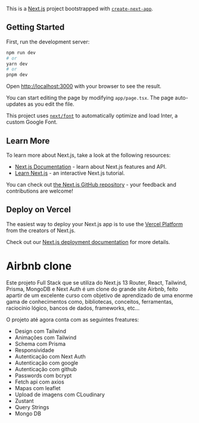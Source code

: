 This is a [Next.js](https://nextjs.org/) project bootstrapped with [`create-next-app`](https://github.com/vercel/next.js/tree/canary/packages/create-next-app).

## Getting Started

First, run the development server:

```bash
npm run dev
# or
yarn dev
# or
pnpm dev
```

Open [http://localhost:3000](http://localhost:3000) with your browser to see the result.

You can start editing the page by modifying `app/page.tsx`. The page auto-updates as you edit the file.

This project uses [`next/font`](https://nextjs.org/docs/basic-features/font-optimization) to automatically optimize and load Inter, a custom Google Font.

## Learn More

To learn more about Next.js, take a look at the following resources:

- [Next.js Documentation](https://nextjs.org/docs) - learn about Next.js features and API.
- [Learn Next.js](https://nextjs.org/learn) - an interactive Next.js tutorial.

You can check out [the Next.js GitHub repository](https://github.com/vercel/next.js/) - your feedback and contributions are welcome!

## Deploy on Vercel

The easiest way to deploy your Next.js app is to use the [Vercel Platform](https://vercel.com/new?utm_medium=default-template&filter=next.js&utm_source=create-next-app&utm_campaign=create-next-app-readme) from the creators of Next.js.

Check out our [Next.js deployment documentation](https://nextjs.org/docs/deployment) for more details.

<h1>Airbnb clone</h1>
<p>Este projeto Full Stack que se utiliza do Next.js 13 Router, React, Tailwind, Prisma, MongoDB e Next Auth é um clone do grande site Airbnb, feito apartir de um excelente curso com objetivo de aprendizado de uma enorme gama de conhecimentos como, bibliotecas, conceitos, ferramentas, raciocínio lógico, bancos de dados, frameworks, etc...</p>
<p>O projeto até agora conta com as seguintes freatures:</p>
<ul>
  <li>Design com Tailwind</li>
  <li>Animações com Tailwind</li>
  <li>Schema com Prisma</li>
  <li>Responsividade</li>
  <li>Autenticação com Next Auth</li>
  <li>Autenticação com google</li>
  <li>Autenticação com github</li>
  <li>Passwords com bcrypt</li>
  <li>Fetch api com axios</li>
  <li>Mapas com leaflet</li>
  <li>Upload de imagens com CLoudinary</li>
  <li>Zustant</li>
  <li>Query Strings</li>
  <li>Mongo DB</li>
</ul>
